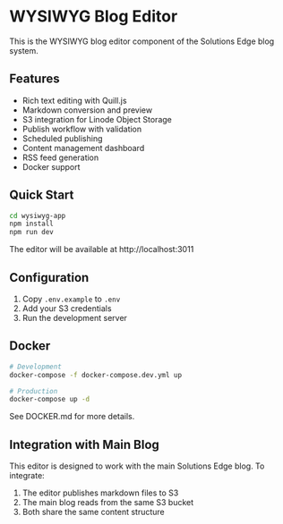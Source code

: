 # WYSIWYG Blog Editor

This is the WYSIWYG blog editor component of the Solutions Edge blog system.

## Features

- Rich text editing with Quill.js
- Markdown conversion and preview
- S3 integration for Linode Object Storage
- Publish workflow with validation
- Scheduled publishing
- Content management dashboard
- RSS feed generation
- Docker support

## Quick Start

```bash
cd wysiwyg-app
npm install
npm run dev
```

The editor will be available at http://localhost:3011

## Configuration

1. Copy `.env.example` to `.env`
2. Add your S3 credentials
3. Run the development server

## Docker

```bash
# Development
docker-compose -f docker-compose.dev.yml up

# Production
docker-compose up -d
```

See DOCKER.md for more details.

## Integration with Main Blog

This editor is designed to work with the main Solutions Edge blog. To integrate:

1. The editor publishes markdown files to S3
2. The main blog reads from the same S3 bucket
3. Both share the same content structure

